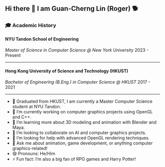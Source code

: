 ## Hi there 👋 I am Guan-Cherng Lin (Roger) 🐕

### 🎓 Academic History

#### NYU Tandon School of Engineering
*Master of Science in Computer Science @ New York University* 2023 - Present

---
#### Hong Kong University of Science and Technology (HKUST)
*Bachelor of Engineering (B.Eng.) in Computer Science @ HKUST* 2017 - 2021

---


- 🏫 Graduated from HKUST, I am currently a Master Computer Science student at NYU Tandon.
- 🔭 I’m currently working on computer graphics projects using OpenGL and C++.
- 🌱 I’m learning more about 3D modeling and animation with Blender and Maya.
- 👯 I’m looking to collaborate on AI and computer graphics projects.
- 🤔 I’m looking for help with advanced OpenGL rendering techniques.
- 💬 Ask me about animation, game development, or anything computer graphics-related!
- 😄 Pronouns: He/Him
- ⚡ Fun fact: I’m also a big fan of RPG games and Harry Potter!



<!--
**guanroger/guanroger** is a ✨ _special_ ✨ repository because its `README.md` (this file) appears on your GitHub profile.

Here are some ideas to get you started:

- 🔭 I’m currently working on ...
- 🌱 I’m currently learning ...
- 👯 I’m looking to collaborate on ...
- 🤔 I’m looking for help with ...
- 💬 Ask me about ...
- 📫 How to reach me: ...
- 😄 Pronouns: ...
- ⚡ Fun fact: ...
-->
